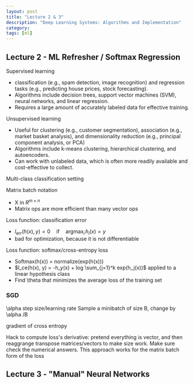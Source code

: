 ```yaml
---
layout: post
title: "Lecture 2 & 3"
description: "Deep Learning Systems: Algorithms and Implementation"
category: 
tags: [ml]
--- 
```


## Lecture 2 - ML Refresher / Softmax Regression

Supervised learning 
* classification (e.g., spam detection, image recognition) and regression tasks (e.g., predicting house prices, stock forecasting).
* Algorithms include decision trees, support vector machines (SVM), neural networks, and linear regression.
* Requires a large amount of accurately labeled data for effective training.

Unsupervised learning
* Useful for clustering (e.g., customer segmentation), association (e.g., market basket analysis), and dimensionality reduction (e.g., principal component analysis, or PCA)
* Algorithms include k-means clustering, hierarchical clustering, and autoencoders.
* Can work with unlabeled data, which is often more readily available and cost-effective to collect.

Multi-class classification setting

Matrix batch notation
* X in $R^{m \times n}$
* Matrix ops are more efficient than many vector ops

Loss function: classification error
* $l_{\text{err}}(h(x), y) = 0 \quad \text{if} \quad \text{argmax}_i \, h_i(x) = y$
* bad for optimization, because it is not differentiable

Loss function: softmax/cross-entropy loss
* Softmax(h(x)) = normalize(exp(h(x)))
* $l_ce(h(x), y) = -h_y(x) + log \sum_{j=1}^k exp(h_j(x))$ applied to a linear hypothesis class
* Find \theta that minimizes the average loss of the training set

### SGD

\alpha step size/learning rate
Sample a minibatch of size B, change by \alpha /B

gradient of cross entropy

Hack to compute loss's derivative: pretend everything is vector, and then reaggrange transpose matrices/vectors to make size work. Make sure check the numerical answers. This approach works for the matrix batch form of the loss

## Lecture 3 - "Manual" Neural Networks













